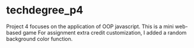 # techdegree_p4
Project 4 focuses on the application of OOP javascript.
This is a mini web-based game
For assignment extra credit customization, I added a random background color function.
